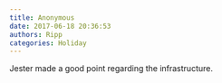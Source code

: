 ```yaml
---
title: Anonymous
date: 2017-06-18 20:36:53
authors: Ripp
categories: Holiday
---
```


 Jester made a good point regarding the infrastructure.